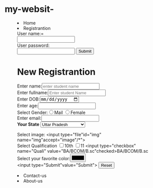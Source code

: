 # my-websit-
<html>
<menu>
   <li> Home</li>
   <li>Registrantion<form>
User name:=<br>
<input type="text" name="username"><br>
User password:<br>
<input type="password" name="psw">
<input type="Submit"value="Submit">
  </form>
</li>

<body>
<form action ="/action_page.php"method="get">
<h1>New Registrantion</h1>
Enter name:<input type="name" name="Sname" placeholder="enter student name" required>
<br>
Enter fullname:<input type="name"name="Sname" placeholder="Enter student Name" required>
<br>
Enter DOB:<input type="date" name="bday" min="2000-01-02"><br>
Enter age:<input type="number" name="age"><br>
Select Gender:<input type="radio" name="Gender"  value="Mail">Mail
<input type="radio" name="Gender"value="Female">Female<br>
Enter email:<input type="email"><br>
<b>Your State</b>
<Select Name="state">
     <option>Uttar Pradesh</option>
	 <Option>Madhya Pradesh</Option>
	 <Option>Himanchal Pradesh</Option>
	 <Option>Andra Pradesh</Option>
	 <Option>Bihar</Option>
	 <Option>Asam</Option>
	 <Option>Arunanchal Pradesh</Option>
	 <Option>Hariyana</Option>
	 <Option>Jharkhand</Option>
	 <Option>Tamil naydu</Option>
	 <Option>Jammu kasmir</Option>
</Select>

Select image:
<input type="file"id="img" name="img"accept="image"/*"><br>
Select Qualification
<input type="checkbox" name="Quali" value="10">10th
<input type="checkbox" name="Quali" value="11">11
<input type="checkbox" name="Quali" value="BA/BCOM/B.sc"checked>BA/BCOM/B.sc<br>
Select your favorite color:<input type="color" name="favorite"><br>
<input type="Submit"value="Submit">
<input type="Reset" value="Reset"></Form>
</body>
<li>Contact-us</li>
<li> About-us</li>
</menu>
</html>
